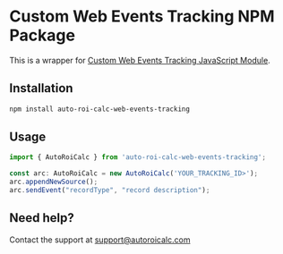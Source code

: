 # Custom Web Events Tracking NPM Package
This is a wrapper for [Custom Web Events Tracking JavaScript Module](https://github.com/AutoROICalc/custom-web-events-tracking).
## Installation
```bash
npm install auto-roi-calc-web-events-tracking
```
## Usage
```javascript
import { AutoRoiCalc } from 'auto-roi-calc-web-events-tracking';

const arc: AutoRoiCalc = new AutoRoiCalc('YOUR_TRACKING_ID>');
arc.appendNewSource();
arc.sendEvent("recordType", "record description");
```
## Need help?
Contact the support at support@autoroicalc.com